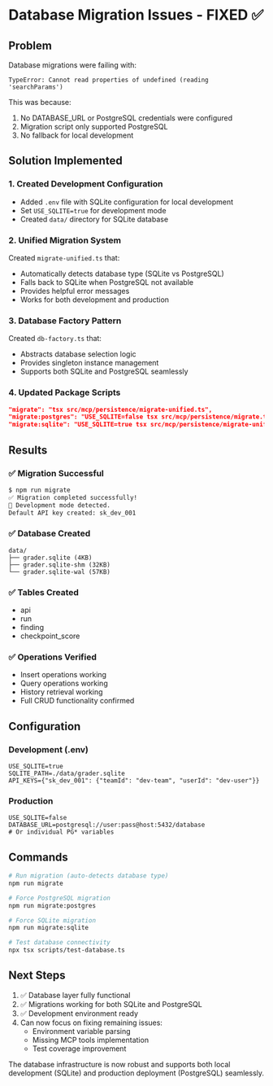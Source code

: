 # Database Migration Issues - FIXED ✅

## Problem
Database migrations were failing with:
```
TypeError: Cannot read properties of undefined (reading 'searchParams')
```
This was because:
1. No DATABASE_URL or PostgreSQL credentials were configured
2. Migration script only supported PostgreSQL
3. No fallback for local development

## Solution Implemented

### 1. Created Development Configuration
- Added `.env` file with SQLite configuration for local development
- Set `USE_SQLITE=true` for development mode
- Created `data/` directory for SQLite database

### 2. Unified Migration System
Created `migrate-unified.ts` that:
- Automatically detects database type (SQLite vs PostgreSQL)
- Falls back to SQLite when PostgreSQL not available
- Provides helpful error messages
- Works for both development and production

### 3. Database Factory Pattern
Created `db-factory.ts` that:
- Abstracts database selection logic
- Provides singleton instance management
- Supports both SQLite and PostgreSQL seamlessly

### 4. Updated Package Scripts
```json
"migrate": "tsx src/mcp/persistence/migrate-unified.ts",
"migrate:postgres": "USE_SQLITE=false tsx src/mcp/persistence/migrate.ts",
"migrate:sqlite": "USE_SQLITE=true tsx src/mcp/persistence/migrate-unified.ts"
```

## Results

### ✅ Migration Successful
```bash
$ npm run migrate
✅ Migration completed successfully!
📝 Development mode detected.
Default API key created: sk_dev_001
```

### ✅ Database Created
```
data/
├── grader.sqlite (4KB)
├── grader.sqlite-shm (32KB)
└── grader.sqlite-wal (57KB)
```

### ✅ Tables Created
- api
- run
- finding
- checkpoint_score

### ✅ Operations Verified
- Insert operations working
- Query operations working
- History retrieval working
- Full CRUD functionality confirmed

## Configuration

### Development (.env)
```env
USE_SQLITE=true
SQLITE_PATH=./data/grader.sqlite
API_KEYS={"sk_dev_001": {"teamId": "dev-team", "userId": "dev-user"}}
```

### Production
```env
USE_SQLITE=false
DATABASE_URL=postgresql://user:pass@host:5432/database
# Or individual PG* variables
```

## Commands

```bash
# Run migration (auto-detects database type)
npm run migrate

# Force PostgreSQL migration
npm run migrate:postgres

# Force SQLite migration
npm run migrate:sqlite

# Test database connectivity
npx tsx scripts/test-database.ts
```

## Next Steps
1. ✅ Database layer fully functional
2. ✅ Migrations working for both SQLite and PostgreSQL
3. ✅ Development environment ready
4. Can now focus on fixing remaining issues:
   - Environment variable parsing
   - Missing MCP tools implementation
   - Test coverage improvement

The database infrastructure is now robust and supports both local development (SQLite) and production deployment (PostgreSQL) seamlessly.